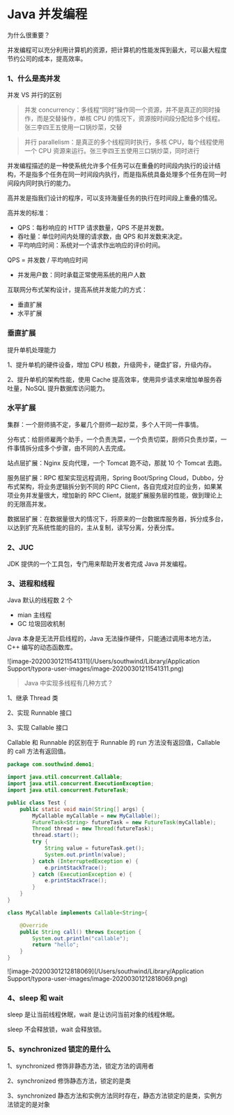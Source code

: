 # Java 并发编程

为什么很重要？

并发编程可以充分利用计算机的资源，把计算机的性能发挥到最大，可以最大程度节约公司的成本，提高效率。

### 1、什么是高并发

并发 VS 并行的区别

> 并发 concurrency：多线程“同时”操作同一个资源，并不是真正的同时操作，而是交替操作，单核 CPU 的情况下，资源按时间段分配给多个线程。张三李四王五使用一口锅炒菜，交替

> 并行 parallelism：是真正的多个线程同时执行，多核 CPU，每个线程使用一个 CPU 资源来运行。张三李四王五使用三口锅炒菜，同时进行

并发编程描述的是一种使系统允许多个任务可以在重叠的时间段内执行的设计结构，不是指多个任务在同一时间段内执行，而是指系统具备处理多个任务在同一时间段内同时执行的能力。

高并发是指我们设计的程序，可以支持海量任务的执行在时间段上重叠的情况。

高并发的标准：

- QPS：每秒响应的 HTTP 请求数量，QPS 不是并发数。
- 吞吐量：单位时间内处理的请求数，由 QPS 和并发数来决定。
- 平均响应时间：系统对一个请求作出响应的评价时间。

QPS = 并发数 / 平均响应时间

- 并发用户数：同时承载正常使用系统的用户人数

互联网分布式架构设计，提高系统并发能力的方式：

- 垂直扩展
- 水平扩展

### 垂直扩展

提升单机处理能力

1、提升单机的硬件设备，增加 CPU 核数，升级网卡，硬盘扩容，升级内存。

2、提升单机的架构性能，使用 Cache 提高效率，使用异步请求来增加单服务吞吐量，NoSQL 提升数据库访问能力。

### 水平扩展

集群：一个厨师搞不定，多雇几个厨师一起炒菜，多个人干同一件事情。

分布式：给厨师雇两个助手，一个负责洗菜，一个负责切菜，厨师只负责炒菜，一件事情拆分成多个步骤，由不同的人去完成。

站点层扩展：Nginx 反向代理，一个 Tomcat 跑不动，那就 10 个 Tomcat 去跑。

服务层扩展：RPC 框架实现远程调用，Spring Boot/Spring Cloud，Dubbo，分布式架构，将业务逻辑拆分到不同的 RPC Client，各自完成对应的业务，如果某项业务并发量很大，增加新的 RPC Client，就能扩展服务层的性能，做到理论上的无限高并发。

数据层扩展：在数据量很大的情况下，将原来的一台数据库服务器，拆分成多台，以达到扩充系统性能的目的，主从复制，读写分离，分表分库。

### 2、JUC

JDK 提供的一个工具包，专门用来帮助开发者完成 Java 并发编程。

### 3、进程和线程

Java 默认的线程数 2 个

- mian 主线程
- GC 垃圾回收机制

Java 本身是无法开启线程的，Java 无法操作硬件，只能通过调用本地方法，C++ 编写的动态函数库。

![image-20200301211541311](/Users/southwind/Library/Application Support/typora-user-images/image-20200301211541311.png)

> Java 中实现多线程有几种方式？

1、继承 Thread 类

2、实现 Runnable 接口

3、实现 Callable 接口

Callable 和 Runnable 的区别在于 Runnable 的 run 方法没有返回值，Callable 的 call 方法有返回值。

```java
package com.southwind.demo1;

import java.util.concurrent.Callable;
import java.util.concurrent.ExecutionException;
import java.util.concurrent.FutureTask;

public class Test {
    public static void main(String[] args) {
        MyCallable myCallable = new MyCallable();
        FutureTask<String> futureTask = new FutureTask(myCallable);
        Thread thread = new Thread(futureTask);
        thread.start();
        try {
            String value = futureTask.get();
            System.out.println(value);
        } catch (InterruptedException e) {
            e.printStackTrace();
        } catch (ExecutionException e) {
            e.printStackTrace();
        }
    }
}

class MyCallable implements Callable<String>{

    @Override
    public String call() throws Exception {
        System.out.println("callable");
        return "hello";
    }
}
```

![image-20200301212818069](/Users/southwind/Library/Application Support/typora-user-images/image-20200301212818069.png)

### 4、sleep 和 wait

sleep 是让当前线程休眠，wait 是让访问当前对象的线程休眠。

sleep 不会释放锁，wait 会释放锁。

### 5、synchronized 锁定的是什么

1、synchronized 修饰非静态方法，锁定方法的调用者

2、synchronized 修饰静态方法，锁定的是类

3、synchronized 静态方法和实例方法同时存在，静态方法锁定的是类，实例方法锁定的是对象

